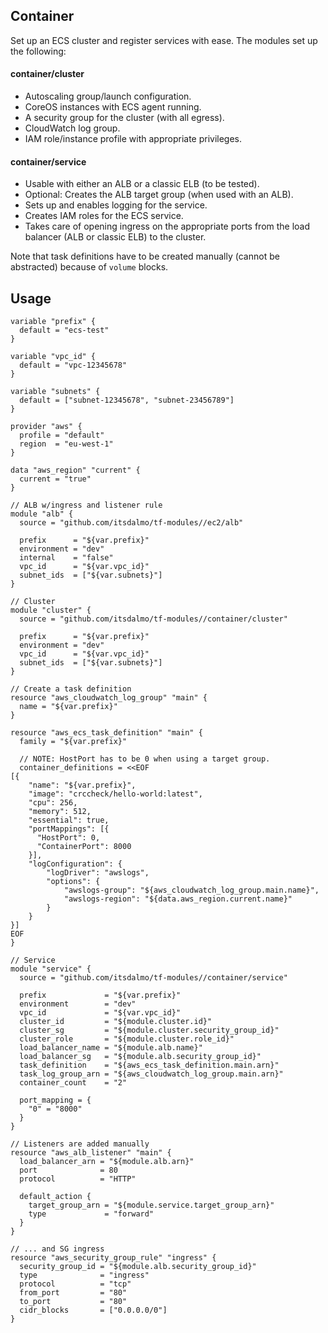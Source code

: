 ## Container

Set up an ECS cluster and register services with ease. The modules set up the following:

#### container/cluster

- Autoscaling group/launch configuration.
- CoreOS instances with ECS agent running.
- A security group for the cluster (with all egress).
- CloudWatch log group.
- IAM role/instance profile with appropriate privileges.

#### container/service

- Usable with either an ALB or a classic ELB (to be tested).
- Optional: Creates the ALB target group (when used with an ALB).
- Sets up and enables logging for the service.
- Creates IAM roles for the ECS service.
- Takes care of opening ingress on the appropriate ports from the load balancer (ALB or classic ELB) to the cluster.

Note that task definitions have to be created manually (cannot be abstracted) because of `volume` blocks.

## Usage

```hcl
variable "prefix" {
  default = "ecs-test"
}

variable "vpc_id" {
  default = "vpc-12345678"
}

variable "subnets" {
  default = ["subnet-12345678", "subnet-23456789"]
}

provider "aws" {
  profile = "default"
  region  = "eu-west-1"
}

data "aws_region" "current" {
  current = "true"
}

// ALB w/ingress and listener rule
module "alb" {
  source = "github.com/itsdalmo/tf-modules//ec2/alb"

  prefix      = "${var.prefix}"
  environment = "dev"
  internal    = "false"
  vpc_id      = "${var.vpc_id}"
  subnet_ids  = ["${var.subnets}"]
}

// Cluster
module "cluster" {
  source = "github.com/itsdalmo/tf-modules//container/cluster"

  prefix      = "${var.prefix}"
  environment = "dev"
  vpc_id      = "${var.vpc_id}"
  subnet_ids  = ["${var.subnets}"]
}

// Create a task definition
resource "aws_cloudwatch_log_group" "main" {
  name = "${var.prefix}"
}

resource "aws_ecs_task_definition" "main" {
  family = "${var.prefix}"

  // NOTE: HostPort has to be 0 when using a target group.
  container_definitions = <<EOF
[{
    "name": "${var.prefix}",
    "image": "crccheck/hello-world:latest",
    "cpu": 256,
    "memory": 512,
    "essential": true,
    "portMappings": [{
      "HostPort": 0,
      "ContainerPort": 8000
    }],
    "logConfiguration": {
        "logDriver": "awslogs",
        "options": {
            "awslogs-group": "${aws_cloudwatch_log_group.main.name}",
            "awslogs-region": "${data.aws_region.current.name}"
        }
    }
}]
EOF
}

// Service
module "service" {
  source = "github.com/itsdalmo/tf-modules//container/service"

  prefix             = "${var.prefix}"
  environment        = "dev"
  vpc_id             = "${var.vpc_id}"
  cluster_id         = "${module.cluster.id}"
  cluster_sg         = "${module.cluster.security_group_id}"
  cluster_role       = "${module.cluster.role_id}"
  load_balancer_name = "${module.alb.name}"
  load_balancer_sg   = "${module.alb.security_group_id}"
  task_definition    = "${aws_ecs_task_definition.main.arn}"
  task_log_group_arn = "${aws_cloudwatch_log_group.main.arn}"
  container_count    = "2"

  port_mapping = {
    "0" = "8000"
  }
}

// Listeners are added manually
resource "aws_alb_listener" "main" {
  load_balancer_arn = "${module.alb.arn}"
  port              = 80
  protocol          = "HTTP"

  default_action {
    target_group_arn = "${module.service.target_group_arn}"
    type             = "forward"
  }
}

// ... and SG ingress
resource "aws_security_group_rule" "ingress" {
  security_group_id = "${module.alb.security_group_id}"
  type              = "ingress"
  protocol          = "tcp"
  from_port         = "80"
  to_port           = "80"
  cidr_blocks       = ["0.0.0.0/0"]
}
```
